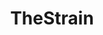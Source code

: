 ---
title: TheStrain
crosslinks:
- FuckZach
- HorrorReviewed
- 3Dprinting
- SLIDERS
- fuckzack
- Piracy
- megalinks
- FuckChuck
- LakeLaogai
- autotldr
---